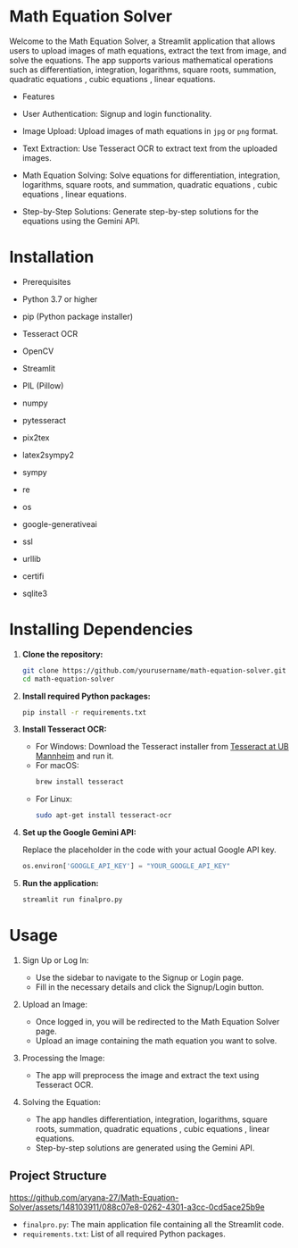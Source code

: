 # Math Equation Solver

Welcome to the Math Equation Solver, a Streamlit application that allows users to upload images of math equations, extract the text from image, and solve the equations. The app supports various mathematical operations such as differentiation, integration, logarithms, square roots, summation, quadratic equations , cubic equations , linear equations.

-  Features

- User Authentication: Signup and login functionality.
- Image Upload: Upload images of math equations in `jpg` or `png` format.
- Text Extraction: Use Tesseract OCR to extract text from the uploaded images.
- Math Equation Solving: Solve equations for differentiation, integration, logarithms, square roots, and summation, quadratic equations , cubic equations , linear equations.
- Step-by-Step Solutions: Generate step-by-step solutions for the equations using the Gemini API.

# Installation

- Prerequisites

- Python 3.7 or higher
- pip (Python package installer)
- Tesseract OCR
- OpenCV
- Streamlit
- PIL (Pillow)
- numpy
- pytesseract
- pix2tex
- latex2sympy2
- sympy
- re
- os
- google-generativeai
- ssl
- urllib
- certifi
- sqlite3

# Installing Dependencies

1. **Clone the repository:**

    ```bash
    git clone https://github.com/yourusername/math-equation-solver.git
    cd math-equation-solver
    ```

2. **Install required Python packages:**

    ```bash
    pip install -r requirements.txt
    ```

3. **Install Tesseract OCR:**

    - For Windows:
      Download the Tesseract installer from [Tesseract at UB Mannheim](https://github.com/UB-Mannheim/tesseract/wiki) and run it.
    - For macOS:
      ```bash
      brew install tesseract
      ```
    - For Linux:
      ```bash
      sudo apt-get install tesseract-ocr
      ```

4. **Set up the Google Gemini API:**

    Replace the placeholder in the code with your actual Google API key.

    ```python
    os.environ['GOOGLE_API_KEY'] = "YOUR_GOOGLE_API_KEY"
    ```

5. **Run the application:**

    ```bash
    streamlit run finalpro.py
    ```

# Usage

1. Sign Up or Log In:

   - Use the sidebar to navigate to the Signup or Login page.
   - Fill in the necessary details and click the Signup/Login button.

2. Upload an Image:

   - Once logged in, you will be redirected to the Math Equation Solver page.
   - Upload an image containing the math equation you want to solve.

3. Processing the Image:

   - The app will preprocess the image and extract the text using Tesseract OCR.

4. Solving the Equation:

   - The app handles differentiation, integration, logarithms, square roots, summation, quadratic equations , cubic equations , linear equations.
   - Step-by-step solutions are generated using the Gemini API.

## Project Structure

https://github.com/aryana-27/Math-Equation-Solver/assets/148103911/088c07e8-0262-4301-a3cc-0cd5ace25b9e



- `finalpro.py`: The main application file containing all the Streamlit code.
- `requirements.txt`: List of all required Python packages.



